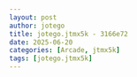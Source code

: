 ```yaml
---
layout: post
author: jotego
title: jotego.jtmx5k - 3166e72
date: 2025-06-20
categories: [Arcade, jtmx5k]
tags: [jotego.jtmx5k]
---
```


